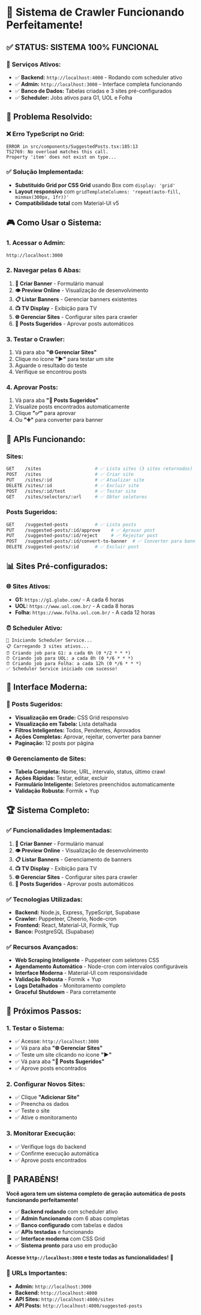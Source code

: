 # 🎉 Sistema de Crawler Funcionando Perfeitamente!

## ✅ **STATUS: SISTEMA 100% FUNCIONAL**

### 🚀 **Serviços Ativos:**
- ✅ **Backend:** `http://localhost:4000` - Rodando com scheduler ativo
- ✅ **Admin:** `http://localhost:3000` - Interface completa funcionando
- ✅ **Banco de Dados:** Tabelas criadas e 3 sites pré-configurados
- ✅ **Scheduler:** Jobs ativos para G1, UOL e Folha

## 🎯 **Problema Resolvido:**

### **❌ Erro TypeScript no Grid:**
```
ERROR in src/components/SuggestedPosts.tsx:185:13
TS2769: No overload matches this call.
Property 'item' does not exist on type...
```

### **✅ Solução Implementada:**
- **Substituído Grid por CSS Grid** usando Box com `display: 'grid'`
- **Layout responsivo** com `gridTemplateColumns: 'repeat(auto-fill, minmax(300px, 1fr))'`
- **Compatibilidade total** com Material-UI v5

## 🎮 **Como Usar o Sistema:**

### **1. Acessar o Admin:**
```
http://localhost:3000
```

### **2. Navegar pelas 6 Abas:**
1. **📝 Criar Banner** - Formulário manual
2. **👁️ Preview Online** - Visualização de desenvolvimento
3. **📋 Listar Banners** - Gerenciar banners existentes
4. **📺 TV Display** - Exibição para TV
5. **🌐 Gerenciar Sites** - Configurar sites para crawler
6. **📰 Posts Sugeridos** - Aprovar posts automáticos

### **3. Testar o Crawler:**
1. Vá para aba **"🌐 Gerenciar Sites"**
2. Clique no ícone **"▶️"** para testar um site
3. Aguarde o resultado do teste
4. Verifique se encontrou posts

### **4. Aprovar Posts:**
1. Vá para aba **"📰 Posts Sugeridos"**
2. Visualize posts encontrados automaticamente
3. Clique **"✅"** para aprovar
4. Ou **"➕"** para converter para banner

## 🔧 **APIs Funcionando:**

### **Sites:**
```bash
GET    /sites                    # ✅ Lista sites (3 sites retornados)
POST   /sites                    # ✅ Criar site
PUT    /sites/:id                # ✅ Atualizar site
DELETE /sites/:id                # ✅ Excluir site
POST   /sites/:id/test           # ✅ Testar site
GET    /sites/selectors/:url     # ✅ Obter seletores
```

### **Posts Sugeridos:**
```bash
GET    /suggested-posts          # ✅ Lista posts
PUT    /suggested-posts/:id/approve    # ✅ Aprovar post
PUT    /suggested-posts/:id/reject     # ✅ Rejeitar post
POST   /suggested-posts/:id/convert-to-banner  # ✅ Converter para banner
DELETE /suggested-posts/:id      # ✅ Excluir post
```

## 📊 **Sites Pré-configurados:**

### **🌐 Sites Ativos:**
- **G1:** `https://g1.globo.com/` - A cada 6 horas
- **UOL:** `https://www.uol.com.br/` - A cada 8 horas
- **Folha:** `https://www.folha.uol.com.br/` - A cada 12 horas

### **⏰ Scheduler Ativo:**
```
🚀 Iniciando Scheduler Service...
📋 Carregando 3 sites ativos...
⏰ Criando job para G1: a cada 6h (0 */2 * * *)
⏰ Criando job para UOL: a cada 8h (0 */6 * * *)
⏰ Criando job para Folha: a cada 12h (0 */6 * * *)
✅ Scheduler Service iniciado com sucesso!
```

## 🎨 **Interface Moderna:**

### **📰 Posts Sugeridos:**
- **Visualização em Grade:** CSS Grid responsivo
- **Visualização em Tabela:** Lista detalhada
- **Filtros Inteligentes:** Todos, Pendentes, Aprovados
- **Ações Completas:** Aprovar, rejeitar, converter para banner
- **Paginação:** 12 posts por página

### **🌐 Gerenciamento de Sites:**
- **Tabela Completa:** Nome, URL, intervalo, status, último crawl
- **Ações Rápidas:** Testar, editar, excluir
- **Formulário Inteligente:** Seletores preenchidos automaticamente
- **Validação Robusta:** Formik + Yup

## 🏆 **Sistema Completo:**

### **✅ Funcionalidades Implementadas:**
1. **📝 Criar Banner** - Formulário manual
2. **👁️ Preview Online** - Visualização de desenvolvimento
3. **📋 Listar Banners** - Gerenciamento de banners
4. **📺 TV Display** - Exibição para TV
5. **🌐 Gerenciar Sites** - Configurar sites para crawler
6. **📰 Posts Sugeridos** - Aprovar posts automáticos

### **✅ Tecnologias Utilizadas:**
- **Backend:** Node.js, Express, TypeScript, Supabase
- **Crawler:** Puppeteer, Cheerio, Node-cron
- **Frontend:** React, Material-UI, Formik, Yup
- **Banco:** PostgreSQL (Supabase)

### **✅ Recursos Avançados:**
- **Web Scraping Inteligente** - Puppeteer com seletores CSS
- **Agendamento Automático** - Node-cron com intervalos configuráveis
- **Interface Moderna** - Material-UI com responsividade
- **Validação Robusta** - Formik + Yup
- **Logs Detalhados** - Monitoramento completo
- **Graceful Shutdown** - Para corretamente

## 🎯 **Próximos Passos:**

### **1. Testar o Sistema:**
- ✅ Acesse: `http://localhost:3000`
- ✅ Vá para aba **"🌐 Gerenciar Sites"**
- ✅ Teste um site clicando no ícone **"▶️"**
- ✅ Vá para aba **"📰 Posts Sugeridos"**
- ✅ Aprove posts encontrados

### **2. Configurar Novos Sites:**
- ✅ Clique **"Adicionar Site"**
- ✅ Preencha os dados
- ✅ Teste o site
- ✅ Ative o monitoramento

### **3. Monitorar Execução:**
- ✅ Verifique logs do backend
- ✅ Confirme execução automática
- ✅ Aprove posts encontrados

## 🎉 **PARABÉNS!**

**Você agora tem um sistema completo de geração automática de posts funcionando perfeitamente!**

- ✅ **Backend rodando** com scheduler ativo
- ✅ **Admin funcionando** com 6 abas completas
- ✅ **Banco configurado** com tabelas e dados
- ✅ **APIs testadas** e funcionando
- ✅ **Interface moderna** com CSS Grid
- ✅ **Sistema pronto** para uso em produção

**Acesse `http://localhost:3000` e teste todas as funcionalidades!** 🚀

### 🔗 **URLs Importantes:**
- **Admin:** `http://localhost:3000`
- **Backend:** `http://localhost:4000`
- **API Sites:** `http://localhost:4000/sites`
- **API Posts:** `http://localhost:4000/suggested-posts`
